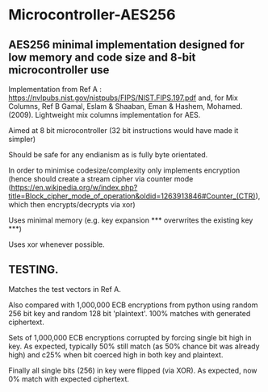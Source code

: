 # Microcontroller-AES256
## AES256 minimal implementation designed for low memory and code size and 8-bit microcontroller use

Implementation from Ref A : https://nvlpubs.nist.gov/nistpubs/FIPS/NIST.FIPS.197.pdf and, for Mix Columns, Ref B Gamal, Eslam & Shaaban, Eman & Hashem, Mohamed. (2009). Lightweight mix columns implementation for AES.  

Aimed at 8 bit microcontroller (32 bit instructions would have made it simpler)

Should be safe for any endianism as is fully byte orientated.

In order to minimise codesize/complexity only implements encryption (hence should create a stream cipher via counter mode (https://en.wikipedia.org/w/index.php?title=Block_cipher_mode_of_operation&oldid=1263913846#Counter_(CTR)), which then encrypts/decrypts via xor)

Uses minimal memory (e.g. key expansion *** overwrites the existing key ***)

Uses xor whenever possible.

## TESTING.  

Matches the test vectors in Ref A.

Also compared with 1,000,000 ECB encryptions from python using random 256 bit key and random 128 bit 'plaintext'.  100% matches with generated ciphertext.

Sets of 1,000,000 ECB encryptions corrupted by forcing single bit high in key.
As expected, typically 50% still match (as 50% chance bit was already high) and c25% when bit coerced high in both key and plaintext.

Finally all single bits (256) in key were flipped (via XOR).  As expected, now 0% match with expected ciphertext.
